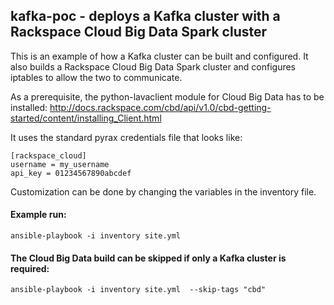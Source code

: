 kafka-poc - deploys a Kafka cluster with a Rackspace Cloud Big Data Spark cluster
---------

This is an example of how a Kafka cluster can be built and configured.
It also builds a Rackspace Cloud Big Data Spark cluster and configures iptables to allow the two to communicate.

As a prerequisite, the python-lavaclient module for Cloud Big Data has to be installed: http://docs.rackspace.com/cbd/api/v1.0/cbd-getting-started/content/installing_Client.html

It uses the standard pyrax credentials file that looks like:
````
[rackspace_cloud]
username = my_username
api_key = 01234567890abcdef
````

Customization can be done by changing the variables in the inventory file.

#### Example run:
````
ansible-playbook -i inventory site.yml
````

#### The Cloud Big Data build can be skipped if only a Kafka cluster is required:

````
ansible-playbook -i inventory site.yml  --skip-tags "cbd"
````